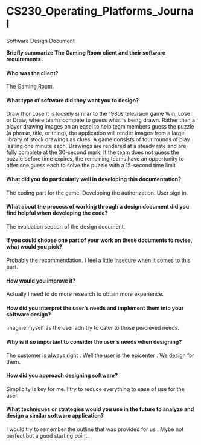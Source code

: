 # CS230_Operating_Platforms_Journal
Software Design Document

**Briefly summarize The Gaming Room client and their software requirements.**

#### Who was the client? 
The Gaming Room.

#### What type of software did they want you to design?
Draw It or Lose It is loosely similar to the 1980s television game Win, Lose or Draw, where teams compete to guess what is being drawn. Rather than a player drawing images on an easel to help team members guess the puzzle (a phrase, title, or thing), the application will render images from a large library of stock drawings as clues. A game consists of four rounds of play lasting one minute each. Drawings are rendered at a steady rate and are fully complete at the 30-second mark. If the team does not guess the puzzle before time expires, the remaining teams have an opportunity to offer one guess each to solve the puzzle with a 15-second time limit

#### What did you do particularly well in developing this documentation?
The coding part for the game. Developing the authorization. User sign in.

#### What about the process of working through a design document did you find helpful when developing the code?
The evaluation section of the design document.

#### If you could choose one part of your work on these documents to revise, what would you pick?
Probably the recommendation. I feel a little insecure when it comes to this part. 

#### How would you improve it?
Actually I need to do more research to obtain more experience.

#### How did you interpret the user’s needs and implement them into your software design?
Imagine myself as the user adn try to cater to those percieved needs.

#### Why is it so important to consider the user’s needs when designing?
The customer is always right . Well the user is the epicenter . We design for them.

#### How did you approach designing software?
Simplicity is key for me. I try to reduce everything to ease of use for the user.

#### What techniques or strategies would you use in the future to analyze and design a similar software application?
I would try to remember the outline that was provided for us . Mybe not perfect but a good starting point.
